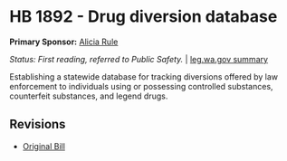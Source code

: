 # HB 1892 - Drug diversion database
**Primary Sponsor:** [Alicia Rule](/person/leg/alicia.rule.md)

*Status: First reading, referred to Public Safety.* | [leg.wa.gov summary](https://app.leg.wa.gov/billsummary?BillNumber=1892&Year=2021)

Establishing a statewide database for tracking diversions offered by law enforcement to individuals using or possessing controlled substances, counterfeit substances, and legend drugs.

## Revisions
* [Original Bill](1/)